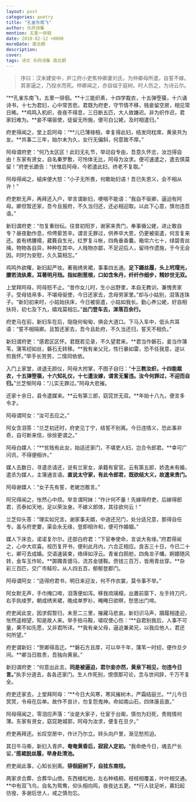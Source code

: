 ```yaml
---
layout: post
categories: poetry
title: "孔雀东南飞"
author: 乐府诗集
mention: 五里一徘徊
date: 2018-02-12 +0800
moreDate: 南北朝
description: 
cover: 
tags: 诗文 乐府诗集 南北朝
---
```


> 序曰：汉末建安中，庐江府小吏焦仲卿妻刘氏，为仲卿母所遣，自誓不嫁。其家逼之，乃投水而死。仲卿闻之，亦自缢于庭树。时人伤之，为诗云尔。

“**孔雀东南飞，五里一徘徊。**十三能织素，十四学裁衣，十五弹箜篌，十六诵诗书，十七为君妇，心中常苦悲。君既为府吏，守节情不移，贱妾留空房，相见常日稀。**鸡鸣入机织，夜夜不得息，三日断五匹，大人故嫌迟。非为织作迟，君家妇难为。**妾不堪驱使，徒留无所施，便可白公姥，及时相遣归。”

府吏得闻之，堂上启阿母：“**儿已薄禄相，幸复得此妇，结发同枕席，黄泉共为友。**共事二三年，始尔未为久，女行无偏斜，何意致不厚。”

阿母谓府吏：“何乃太区区！此妇无礼节，举动自专由，吾意久怀忿，汝岂得自由！东家有贤女，自名秦罗敷，可怜体无比，阿母为汝求。便可速遣之，遣去慎莫留！”府吏长跪告：“伏惟启阿母，今若遣此妇，终老不复取。”

阿母得闻之，槌床便大怒：“小子无所畏，何敢助妇语！吾已失恩义，会不相从许！”

府吏默无声，再拜还入户，举言谓新妇，哽咽不能语：“我自不驱卿，逼迫有阿母。卿但暂还家，吾今且报府，不久当归还，还必相迎取。以此下心意，慎勿违吾语。”

新妇谓府吏：“勿复重纷纭。往昔初阳岁，谢家来贵门，奉事循公姥，进止敢自专？昼夜勤作息，伶俜萦苦辛。谓言无罪过，供养卒大恩，仍更被驱遣，何言复来还。妾有绣腰襦，葳蕤自生光，红罗复斗帐，四角垂香囊。箱帘六七十，绿碧青丝绳，物物各自异，种种在其中。人贱物亦鄙，不足迎后人，留待作遗施，于今无会因。时时为安慰，久久莫相忘。”

鸡鸣外欲曙，新妇起严妆。著我绣夹裙，事事四五通。**足下蹑丝履，头上玳瑁光，腰若流纨素，耳著明月珰。指如削葱根，口如含朱丹，纤纤作细步，精妙世无双。**

上堂拜阿母，阿母怒不止。“昔作女儿时，生小出野里，本自无教训，兼愧贵家子。受母钱帛多，不堪母驱使，今日还家去，念母劳家里。”却与小姑别，泪落连珠子。“新妇初来时，小姑始扶床，今日被驱遣，小姑如我长。勤心养公姥，好自相扶将，初七及下九，嬉戏莫相忘。”**出门登车去，涕落百余行。**

府吏马在前，新妇车在后，隐隐何甸甸，俱会大道口。下马入车中，低头共耳语：“誓不相隔卿。且暂还家去，吾今且赴府，不久当还归，誓天不相负。”

新妇谓府吏：“感君区区怀。君既若见录，不久望君来。**君当作磐石，妾当作蒲苇，蒲苇纫如丝，磐石无转移。**我有亲父兄，性行暴如雷，恐不任我意，逆以煎我怀。”举手长劳劳，二情同依依。

入门上家堂，进退无颜仪，阿母大拊掌，不图子自归：“**十三教汝织，十四能裁衣，十五弹箜篌，十六知礼仪，十七遣汝嫁，谓言无誓违。汝今何罪过，不迎而自归。**”兰芝惭阿母：“儿实无罪过。”阿母大悲摧。

还家十余日，县令遣媒来。**云有第三郎，窈窕世无双。**年始十八九，便言多令才。

阿母谓阿女：“汝可去应之。”

阿女含泪答：“兰芝初还时，府吏见丁宁，结誓不别离。今日违情义，恐此事非奇，自可断来信，徐徐更谓之。”

阿母白媒人：“**贫贱有此女，始适还家门，不堪吏人妇，岂合令郎君。**幸可广问讯，不得便相许。”

媒人去数日，寻遣丞请还，说有兰家女，承籍有宦官。云有第五郎，娇逸未有婚，遣丞为媒人，主簿通言语。**直说太守家，有此令郎君，既欲结大义，故遣来贵门。**

阿母谢媒人：“女子先有誓，老姥岂敢言。”

阿兄得闻之，怅然心中烦。举言谓阿妹：“作计何不量！先嫁得府吏，后嫁得郎君，否泰如天地，足以荣汝身。不嫁义郎体，其往欲何云！”

兰芝仰头答：“理实如兄言。谢家事夫婿，中道还兄门，处分适兄意，那得自任专。虽与府吏要，渠会永无缘，登即相许和，便可作婚姻。”

媒人下床去，诺诺复尔尔。还部白府君：“下官奉使命，言谈大有缘。”府君得闻之，心中大欢喜。视历复开书，便利此月内，六合正相应。良吉三十日，今已二十七，卿可去成婚。交语速装束，络绎如浮云。青雀白鹄舫，四角龙子幡。婀娜随风转，金车玉作轮。**踯躅青骢马，流苏金镂鞍。赍钱三百万，皆用青丝穿。**杂彩三百匹，交广市鲑珍。从人四五百，郁郁登郡门。

阿母谓阿女：“适得府君书，明日来迎汝，何不作衣裳，莫令事不举。”

阿女默无声，手巾掩口啼，泪落便如泻。移我琉璃榻，出置前窗下，左手持刀尺，右手执绫罗。朝成绣夹裙，晚成单罗衫，晻晻日欲暝，愁思出门啼。

府吏闻此变，因求假暂归，未至二三里，摧藏马悲哀。新妇识马声，蹑履相逢迎，怅然遥相望，知是故人来。举手拍马鞍，嗟叹使心伤：“**自君别我后，人事不可量，果不如先愿，又非君所详。**我有亲父母，逼迫兼弟兄，以我应他人，君还何所望。”

府吏谓新妇：“贺卿得高迁。**磐石方且厚，可以卒千年，蒲苇一时纫，便作旦夕间。**卿当日胜贵，吾独向黄泉。”

新妇谓府吏：“何意出此言。**同是被逼迫，君尔妾亦然，黄泉下相见，勿违今日言。**”执手分道去，各各还家门。生人作死别，恨恨那可论，念与世间辞，千万不复全。

府吏还家去，上堂拜阿母：“**今日大风寒，寒风摧树木，严霜结庭兰。**儿今日冥冥，令母在后单。故作不良计，勿复怨鬼神。命如南山石，四体康且直。”

阿母得闻之，零泪应声落：“汝是大家子，仕宦于台阁，慎勿为妇死，贵贱情何薄。东家有贤女，窈窕艳城郭，阿母为汝求，便复在旦夕。”

府吏再拜还。长叹空房中，作计乃尔立。转头向户里，渐见愁煎迫。

其日牛马嘶，新妇入青庐。**奄奄黄昏后，寂寂人定初。**“我命绝今日，魂去尸长留。”**揽裙脱丝履，举身赴清池。**

府吏闻此事，心知长别离。**徘徊庭树下，自挂东南枝。**

两家求合葬，合葬华山傍。东西植松柏，左右种梧桐，枝枝相覆盖，叶叶相交通。**中有双飞鸟，自名为鸳鸯，仰头相向鸣，夜夜达五更。**行人驻足听，寡妇起彷徨，多谢后世人，戒之慎勿忘。